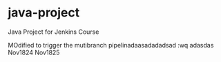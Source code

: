 # java-project
Java Project for Jenkins Course

MOdified to trigger the mutibranch pipelinadaasadadadsad
:wq
adasdas
Nov1824
Nov1825
